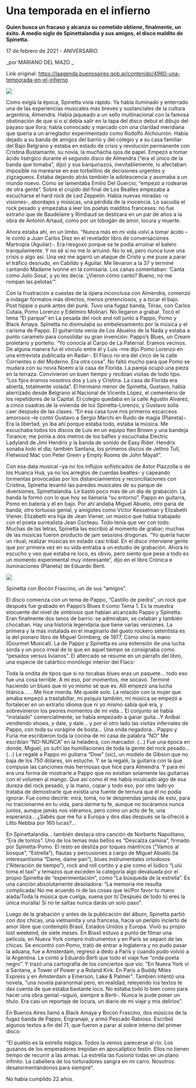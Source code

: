# Una temporada en el infierno

**Quien busca un fracaso y alcanza su cometido obtiene, finalmente, un éxito. A medio siglo de Spinettalandia y sus amigos, el disco maldito de Spinetta.**

17 de febrero de 2021 - ANIVERSARIO

_por MARIANO DEL MAZO _

Link original: https://laagenda.buenosaires.gob.ar/contenido/4960-una-temporada-en-el-infierno



![](https://cdn.flowlikemusic.com/files/images/45440/e5220953-b947-4318-bf77-0b76257af2e5.jpeg)




Como exigía la época, Spinetta vivía rápido. Ya había iluminado y enterrado una de las experiencias musicales más breves y sustanciales de la cultura argentina, Almendra. Había jaqueado a un sello multinacional con la famosa obstinación de que sí o sí debía salir en la tapa del disco debut el dibujo del payaso que llora; había convocado y marcado con una claridad meridiana que quería a un arreglador experimentado como Rodolfo Alchourrón. Había dejado a su banda de amigos del barrio y del colegio y a su casa familiar del Bajo Belgrano y estaba en estado de crisis y revolución permanente con Cristina Bustamante, su novia, la muchacha ojos de papel. Empezó a tomar ácido lisérgico durante el segundo disco de Almendra (“era el único de la banda que tomaba”, dijo) y sus barquinazos, inevitablemente, lo afectaban: imposible no marearse en ese torbellino de decisiones urgentes y zigzagueos. Estaba dejando atrás también la adolescencia y asomaba a un mundo nuevo. Como se lamentaba Emilio Del Guercio, “empezó a rodearse de otra gente”. Sobre el crujido del final de Los Beatles empezaba a escucharse el hard rock de Led Zeppelin. Había nuevas miradas –o visiones-, abordajes y músicas, una pérdida de la inocencia. Lo sacudía el rock pesado y empezaba a leer los poetas malditos franceses: no fue extraño que de Baudelaire y Rimbaud se deslizara en un par de años a la obra de Antonin Artaud, como por un tobogán de amor, locura y muerte.




Ahora estaba ahí, en un limbo. “Nunca más en mi vida volví a tomar ácido –le contó a Juan Carlos Diez en el revelador libro de conversaciones Martropía (Aguilar)-. Era riesgoso porque se te podía arruinar el balero tranquilamente. Y no sé si no me lo arruinó. No lo sé, pero nunca tuve una crisis o algo así. Una vez me agarró un ataque de Cristo y me puse a parar el tráfico desnudo, en Cabildo y Aguilar. Me llevaron a la 37 y terminé cantando Madame Ivonne en la comisaría. Los canas comentaban: ‘Canta como Julio Sosa’, y yo les decía: ‘¿Vieron cómo canto? Bueno, no me rompan las pelotas’”.




Con la frustración a cuestas de la ópera inconclusa con Almendra, comenzó a indagar formatos más directos, menos pretenciosos, y a tocar el bajo. Post hippie o punk antes del punk. Tuvo una fugaz banda, Tórax, con Carlos Cutaia, Pomo Lorenzo y Edelmiro Molinari. No llegaron a grabar. Tocó el tema “El parque” en La pesada del rock and roll junto a Pappo, Pomo y Black Amaya. Spinetta no disimulaba su embelesamiento por la música y el carisma de Pappo. El guitarrista venía de Los Abuelos de la Nada y estaba a punto caramelo para consolidar su gran invención: Pappo’s Blues, un Cream proletario y porteño. “Yo conocía al Carpo de La Paternal. Eramos vecinos. De alguna manera fui el vínculo entre él y Luis –me dijo Pomo Lorenzo en una entrevista publicada en Radar-. El Flaco no era del circo de la calle Corrientes o del Moderno. Era otra cosa”. No faltó mucho para que Pomo se mudara con su novia Noemí a la casa de Florida. La pareja ocupó una pieza en la terraza. Convivieron un buen tiempo y recibían visitas de todo tipo. “Los fijos éramos nosotros dos y Luis y Cristina. La casa de Florida era abierta, totalmente volada”. El hermano menor de Spinetta, Gustavo, había aterrizado desde Belgrano al Nacional de Vicente López, el cementerio de los repetidores de la Capital. El colegio quedaba en la calle Agustín Alvarez, a cinco cuadras de la vivienda de los Spinetta-Lorenzo, y Gustavo solía caer después de las clases. “En esa casa tuve mis primeros escarceos amorosos –le contó Gustavo a Sergio Marchi en Ruido de magia (Planeta)-. Era la libertad, yo iba ahí porque estaba todo, estaba la música. Me escuchaba todos los discos de Luis en un equipo Ken Brown y una bandeja Torance; me ponía a dos metros de los bafles y escuchaba Electric Ladyland de Jimi Hendrix y la banda de sonido de Easy Rider. Hendrix sonaba todo el día; también Santana, los primeros discos de Jethro Tull, Fletwood Mac con Peter Green y Empty Rooms de John Mayall”.




Con esa data musical –ya no los influjos sofisticados de Astor Piazzolla o de los Huanca Huá, ya no los arreglos de cuerdas beatles- y capeando tormentas provocadas por los distanciamientos y reconciliaciones con Cristina, Spinetta levantó las paredes musicales de su parque de diversiones, Spinettalandia. Le bastó poco más de un día de grabación. La banda la formó con lo que hoy se llamaría “su entorno”. Pappo en guitarra, Pomo en batería y él en bajo. Por ahí andaba Miguel Abuelo, otro paria de banda, otro tortuoso genial, y amigotes como Víctor Kesselman y Elizabeth Viener. Elizabeth era hija de Jean Viener, un músico que había trabajado con el poeta surrealista Jean Cocteau. Todo tenía que ver con todo. Muchas de las letras, Spinetta las escribió al momento de grabar; muchas de las músicas fueron producto de jam sessions drogonas. “Yo quería hacer un ritual; realizar músicas en estado casi tribal. En el disco interviene gente que por primera vez en su vida entraba a un estudio de grabación. Ahora lo escucho y veo que estaba re loco, es obvio, pero siento que pese a todo es un momento experimental muy interesante”, dijo en el libro Crónica e iluminaciones (Planeta) de Eduardo Berti.




![](https://cdn.flowlikemusic.com/files/images/45441/484ed3a1-949f-4b64-83f0-732370c51766.jpeg)




Spinetta con Bocón Frascino, un de sus “amigos”.




El disco comienza con un tema de Pappo, “Castillo de piedra”, un rock que después fue grabado en Pappo’s Blues II como Tema 1. Es la muestra elocuente del nivel de simbiosis que habían alcanzado Pappo y Spinetta. Eran finalmente dos tanos de barrio: se admiraban, se celaban y también chocaban. Hay una historia legendaria que tiene varias versiones. La primera y la más instalada en el imaginario del gueto rockero setentista es la del pionero libro de Miguel Grimberg, de 1977, Cómo vino la mano (Gourmet Musical). La de Pappo y Spinetta es una extensión de una lucha sorda y un poco irreal de lo que en aquel tiempo se consignaba como “pesados versus livianos”. El altercado se resume en un párrafo del libro, una especie de catártico monólogo interior del Flaco:




Toda la ondita de tipos que si no tocabas blues eras un paquete… todo eso fue una cosa terrible. A mí eso, por momentos, me socavó. Terminé haciendo un blues que ni yo mismo sé que es. Allí empezó una lucha titánica… …Me hice mierda. Me quedé solo. La relación con la mujer que amaba empezó a trastabillar, mi psiquis también, mi música se empezó a fortalecer en un extraño idioma que ni yo mismo sabía qué era, y sobrevinieron los peores momentos de mi vida… El conjunto se había “instalado” comercialmente, se había empezado a ganar guita…Y Aníbal vendiendo shows, y dale, y dale… y por el otro lado las visitas infernales de Pappo, con toda su vorágine de bosta… Una onda negadora… Pappo y Furia me escribieron toda la cocina de mi casa de palabra “NO” Me escribían “NO-NUNCA” en la heladera, con marcador. (…) Fue una época en donde, Miguel, yo sufrí las humillaciones de toda la gente del rock pesado… (…) Le regalé a Pappo mi guitarra “Dow” (sic), un modelo de Gibson que no baja de los 750 dólares, sin estuche. Y se la regalé, la guitarra con la que compuse las canciones más hermosas que hice para Almendra. Y para mí era una forma de mostrarle a Pappo que no existían solamente las guitarras con el volumen al mango. Que así como él me había inculcado algo de esa dureza del rock pesado, y la mano, copar y todo eso, por otro lado yo trataba de demostrarle que existía una fuente de ternura que él no podía ignorar. Fue como decirle: mirá, tomá, no te desprendas jamás de esto, para no traicionarme en tu vida, para darme tu fe, aunque no tocáramos nunca juntos, aunque jamás nos viéramos, pero como un acto de fe, una esperanza… ¿Sabés que me fui a Europa y dos días después se la ofreció a Litto Nebbia por 160 lucas?…




En Spinettalandia… también destaca otra canción de Norberto Napolitano, “Era de tontos”. Uno de los temas más bellos es “Descalza camina”, firmado por Spinetta-Pomo. El resto se desliza por toques mántricos (“Vamos al bosque”, “Estrella”), flautas y percusiones a cargo de Miguel Abuelo (la interesantísima “Dame, dame pan”), blues instrumentales ortodoxos (“Alteración de tiempo”), rock and roll cortito y a pie como el lúdico “Lulú toma el taxi” y temazos que exceden la categoría algo devaluada por el propio Spinetta de “experimentación”, como “La búsqueda de la estrella”. Es una canción absolutamente desoladora: “La memoria me resulta complicada/ No me acuerdo ni de las cosas que leí/Por favor tu mano alada/Toda la música que cuelga, suena por ti/ Después de todo tú eres la única muralla/ Si no te saltas nunca darás un solo paso”.




Luego de la grabación y antes de la publicación del álbum, Spinetta partió con dos chicas, una vietnamita y una francesa, hacia un periplo incierto de amor libre que contempló Brasil, Estados Unidos y Europa. Vivió su propio lost weekend, de siete meses. En Brasil estuvo a punto de filmar una película, en Nueva York compró instrumentos y en París se separó de las chicas. Se encontró con Pomo, trató de entrar a Inglaterra y no pudo pasar la aduana, fue a Amsterdam, regresó a dedo a París y cuando pudo volvió a la Argentina. Le contó a Eduardo Berti que todo el viaje fue “onda poeta negro”. Y trazó una cartografía de los conciertos que vio. “En Nueva York vi a Santana, a Tower of Power y a Roland Kirk. En París a Buddy Miles Express y en Amsterdam a Emerson, Lake & Palmer”. También intentó una novela, “una novela paranormal pero, en realidad, releyendo los textos te das cuenta de que estaba bastante loco. No estaba todo lo bien como para hacer una obra genial –siguió, siempre a Berti-. Nunca le pude poner un título. Era casi un reportaje de locura, un diario de mi viaje y mis delirios”.




En Buenos Aires llamó a Black Amaya y Bocón Frascino, dos músicos de la fugaz banda de Pappo, Engranaje, y armó Pescado Rabioso. Escribió algunos textos a fin del 71, que fueron a parar al sobre interno del primer disco:




“El pueblo es la estrella mágica. Todos la vemos parecerse al río. Los gusanos de los emperadores trepidan en apocalíptico festín. Ellos no tienen tiempo de recurrir a las armas. La estrella las fusionó todas en un plano infinito. La cabellera de los torturadores sangra en mi carro. Nosotros: desatormentándonos para siempre”.




No había cumplido 22 años.



